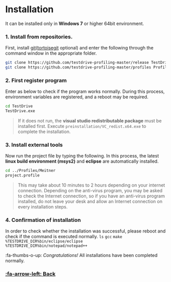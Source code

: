 # Installation

It can be installed only in **Windows 7** or higher 64bit environment.

### 1. Install from repositories.
First, install [git](https://git-scm.com/downloads)([tortoisegit](https://tortoisegit.org/download/) optional) and enter the following through the command window in the appropriate folder.

```sh
git clone https://github.com/testdrive-profiling-master/release TestDrive
git clone https://github.com/testdrive-profiling-master/profiles Profiles
```

### 2. First register program
Enter as below to check if the program works normally.
During this process, environment variables are registered, and a reboot may be required.

```sh
cd TestDrive
TestDrive.exe
```
> If it does not run, the **visual studio redistributable package** must be installed first.
Execute `preinstallation/VC_redist.x64.exe` to complete the installation.

### 3. Install external tools
Now run the project file by typing the following.
In this process, the latest **linux build environment (msys2)** and **eclipse** are automatically installed.

``` sh
cd ../Profiles/Meitner
project.profile
```
> This may take about 10 minutes to 2 hours depending on your internet connection.
Depending on the anti-virus program, you may be asked to check the Internet connection, so if you have an anti-virus program installed, do not leave your desk and allow an Internet connection on every installation steps.

### 4. Confirmation of installation
In order to check whether the installation was successful, please reboot and check if the command is executed normally.
`ls`
`gcc`
`make`
`%TESTDRIVE_DIR%bin/eclipse/eclipse`
`%TESTDRIVE_DIR%bin/notepad/notepad++`

:fa-thumbs-o-up: *Congratulations!*  All installations have been completed normally.

### [:fa-arrow-left: Back](?top.md)
